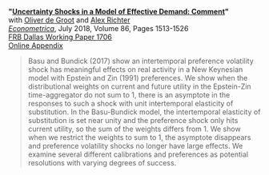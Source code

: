 **"[Uncertainty Shocks in a Model of Effective Demand: Comment](DRT_comment.pdf)"**  
with [Oliver de Groot](https://sites.google.com/site/oliverdegroot/) and [Alex Richter](http://www.alexrichterecon.com/)  
<em>[Econometrica](https://doi.org/10.3982/ECTA15405)</em>, July 2018, Volume 86, Pages 1513-1526  
[FRB Dallas Working Paper 1706](https://www.dallasfed.org/research/papers/2017/wp1706.aspx)  
[Online Appendix](DRT_comment_appendix.pdf)

> Basu and Bundick (2017) show an intertemporal preference volatility shock has meaningful effects on real activity in a New Keynesian model with Epstein and Zin (1991) preferences. We show when the distributional weights on current and future utility in the Epstein-Zin time-aggregator do not sum to 1, there is an asymptote in the responses to such a shock with unit intertemporal elasticity of substitution. In the Basu-Bundick model, the intertemporal elasticity of substitution is set near unity and the preference shock only hits current utility, so the sum of the weights differs from 1. We show when we restrict the weights to sum to 1, the asymptote disappears and preference volatility shocks no longer have large effects. We examine several different calibrations and preferences as potential resolutions with varying degrees of success.